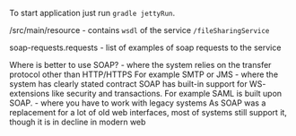 To start application just run `gradle jettyRun`.

/src/main/resource - contains `wsdl` of the service `/fileSharingService`

soap-requests.requests - list of examples of soap requests to the service

Where is better to use SOAP?
    - where the system relies on the transfer protocol other than HTTP/HTTPS
        For example SMTP or JMS
    - where the system has clearly stated contract
        SOAP has built-in support for WS- extensions like security and transactions. For example
            SAML is built upon SOAP.
    - where you have to work with legacy systems
        As SOAP was a replacement for a lot of old web interfaces, most of
            systems still support it, though it is in decline in modern web